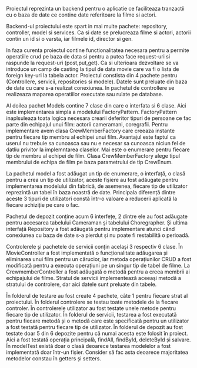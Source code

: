 Proiectul reprezinta un backend pentru o aplicatie ce faciliteaza tranzactii cu o baza de date ce contine date referitoare la filme si actori.

Backend-ul proiectului este spart in mai multe pachete: repository, controller, model si services.
Ca si date se prelucreaza filme si actori, actorii contin un id si o varsta, iar filmele id, director si gen.

In faza curenta proiectul contine functionalitatea necesara pentru a permite operatiile crud pe baza de data si pentru a putea face request-uri si raspunde la request-uri (post,put,get). Ca si ulterioara dezvoltare se va introduce un camp de casting la tipul de data movie care va fi o lista de foreign key-uri la tabela actor.
Proiectul constista din 4 pachete pentru (Controllere, servicii, repositories si modele). Datele sunt preluate din baza de date cu care s-a realizat conexiunea. In pachetul de controllere se realizeaza maparea operatiilor executate sau rulate pe database.

Al doilea pachet Models contine 7 clase din care o interfata si 6 clase. Aici este implementarea simpla a modelului FactoryPattern. FactoryPattern inaplsuleaza toata logica necesara crearii deferitor tipuri de persoane ce fac parte din echipajul unui film: actorii cameramani, coregrafii.
Pentru implementare avem clasa CrewMemberFactory care creeaza instante pentru fiecare tip membru al echipei unui film. Avantajul este faptul ca userul nu trebuie sa cunoasca sau nu e necesar sa cunoasca niciun fel de datliu privitor la implemntarea claselor.
Mai este o enumerare pentru fiecare tip de membru al echipei de film. Clasa CrewMemberFactory alege tipul membrului de echipa de film pe baza parametrului de tip CrewEnum.

La pachetul model a fost adăugat un tip de enumerare, o interfață, o clasă pentru a crea un tip de utilizator, aceste fișiere au fost adăugate pentru implementarea modelului din fabrică, de asemenea, fiecare tip de utilizator reprezintă un tabel în baza noastră de date. Principala diferență dintre aceste 3 tipuri de utilizatori constă într-o valoare a reducerii aplicată la fiecare achiziție pe care o fac.

Pachetul de depozit conține acum 6 interfețe, 2 dintre ele au fost adăugate pentru accesarea tabelului Cameraman și tabelului Choregrapher. Și ultima interfață Repository a fost adăugată pentru implementare atunci când conexiunea cu baza de date s-a pierdut și nu poate fi restabilită o perioadă.

Controlerele și pachetele de servicii conțin același 3 respectiv 6 clase. În MovieController a fost implementată o funcționalitate adăugarea și eliminarea unui film pentru un cărucior, iar metoda operațiunilor CRUD a fost modificată pentru a executa operațiuni pe un singur tip de tabel de filme. La CrewmemberController a fost adăugată o metodă pentru a creea membrii ai echipajului de filme. Stratul de servicii implementează aceeași metodă a stratului de controlere, dar aici datele sunt preluate din tabele.

În folderul de testare au fost create 4 pachete, câte 1 pentru fiecare strat al proiectului. În folderul controlere se testau toate metodele de la fiecare controler. În controlerele utilizator au fost testate unele metode pentru fiecare tip de utilizator. În folderul de servicii, testarea a fost executată pentru fiecare metodă și o metodă care este specificată pentru un utilizator a fost testată pentru fiecare tip de utilizator. În folderul de depozit au fost testate doar 5 din 6 depozite pentru că numai acesta este folosit în proiect. Aici a fost testată operația principală, findAll, findById, deleteById și salvare. În modelTest există doar o clasă deoarece testarea modelelor a fost implementată doar într-un fișier. Consider să fac asta deoarece majoritatea metodelor constau în getters și setters.